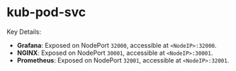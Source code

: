 # kub-pod-svc


Key Details:
- **Grafana**: Exposed on NodePort `32000`, accessible at `<NodeIP>:32000`.
- **NGINX**: Exposed on NodePort `30001`, accessible at `<NodeIP>:30001`.
- **Prometheus**: Exposed on NodePort `32001`, accessible at `<NodeIP>:32001`.







